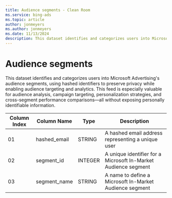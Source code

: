 ```yaml
---
title: Audience segments - Clean Room
ms.service: bing-ads
ms.topic: article
author: jonmeyers
ms.author: jonmeyers
ms.date: 11/13/2024
description: This dataset identifies and categorizes users into Microsoft Advertising's audience segments, using hashed identifiers to preserve privacy while enabling audience targeting and analytics.
---
```

# Audience segments

This dataset identifies and categorizes users into Microsoft Advertising's audience segments, using hashed identifiers to preserve privacy while enabling audience targeting and analytics. This feed is especially valuable for audience analysis, campaign targeting, personalization strategies, and cross-segment performance comparisons—all without exposing personally identifiable information.

| Column Index | Column Name   | Type    | Description                                                        |
|--------------|----------------|---------|--------------------------------------------------------------------|
| 01           | hashed_email   | STRING  | A hashed email address representing a unique user                 |
| 02           | segment_id     | INTEGER | A unique identifier for a Microsoft In-Market Audience segment    |
| 03           | segment_name   | STRING  | A name to define a Microsoft In-Market Audience segment           |
